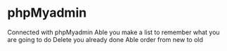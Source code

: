 # phpMyadmin
Connected with phpMyadmin
Able you make a list to remember what you are going to do 
Delete you already done 
Able order from new to old 

